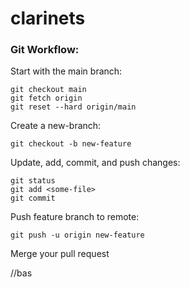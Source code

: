 # clarinets

### Git Workflow:
Start with the main branch:
```
git checkout main
git fetch origin
git reset --hard origin/main
```

Create a new-branch:
```
git checkout -b new-feature
```
Update, add, commit, and push changes:
```
git status
git add <some-file>
git commit
```

Push feature branch to remote:
```
git push -u origin new-feature
```

Merge your pull request


//bas
